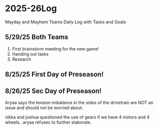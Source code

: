 # 2025-26Log
Mayday and Mayhem Teams Daily Log with Tasks and Goals

## 5/29/25 Both Teams
1. First brainstorm meeting for the new game!
2. Handing out tasks
3. Research

## 8/25/25 First Day of Preseason!

## 8/26/25 Sec Day of Preseason!

Aryaa says the tension imbalance in the sides of the drivetrain are NOT an issue and should not be worried about. 

nikka and joshua questioned the use of gears if we have 4 motors and 4 wheels.. aryaa refuses to further elaborate.
